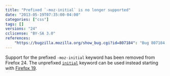 ```yaml
---
title: "Prefixed `-moz-initial` is no longer supported"
date: "2013-05-19T07:35:00-04:00"
categories: ["css"]
tags: []
versions: "24"
cclicense: "BY-SA 3.0"
references:
    "https://bugzilla.mozilla.org/show_bug.cgi?id=807184": "Bug 807184 – Remove support for prefixed \"-moz-initial\" CSS keyword, now that we support it unprefixed"
---
```

Support for the prefixed `-moz-initial` keyword has been removed from Firefox 24. The unprefixed [`initial`](https://developer.mozilla.org/en-US/docs/Web/CSS/initial) keyword can be used instead starting with [Firefox 19](https://www.fxsitecompat.com/en-US/docs/2012/moz-initial-has-been-unprefixed/).
